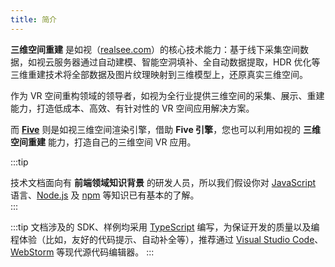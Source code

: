 ```yaml
---
title: 简介
---
```


<!-- <div className="docs-vr-phone">
  <iframe className="docs-vr-iframe" src="/vr/81WXMAJwEwkSA4nrP1"></iframe>
</div> -->

**三维空间重建** 是如视（[realsee.com](https://realsee.com)）的核心技术能力：基于线下采集空间数据，如视云服务器通过自动建模、智能空洞填补、全自动数据提取，HDR 优化等三维重建技术将全部数据及图片纹理映射到三维模型上，还原真实三维空间。

作为 VR 空间重构领域的领导者，如视为全行业提供三维空间的采集、展示、重建能力，打造低成本、高效、有针对性的 VR 空间应用解决方案。

而 [**Five**](./get-started/00.rendering-engine.md) 则是如视三维空间渲染引擎，借助 **Five 引擎**，您也可以利用如视的 **三维空间重建** 能力，打造自己的三维空间 VR 应用。

:::tip

技术文档面向有 **前端领域知识背景** 的研发人员，所以我们假设你对 [JavaScript](https://developer.mozilla.org/en-US/docs/Web/JavaScript/A_re-introduction_to_JavaScript) 语言、[Node.js](https://nodejs.org/en/docs/) 及 [npm](https://docs.npmjs.com/) 等知识已有基本的了解。  
:::


:::tip
文档涉及的 SDK、样例均采用 [TypeScript](https://www.typescriptlang.org/) 编写，为保证开发的质量以及编程体验（比如，友好的代码提示、自动补全等），推荐通过 [Visual Studio Code](https://code.visualstudio.com)、[WebStorm](https://www.jetbrains.com/webstorm/) 等现代源代码编辑器。
:::